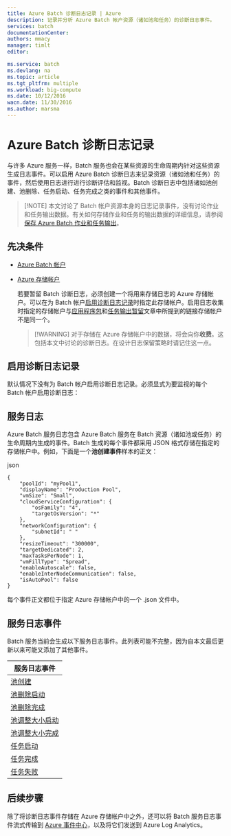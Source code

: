 ```yaml
---
title: Azure Batch 诊断日志记录 | Azure
description: 记录并分析 Azure Batch 帐户资源（诸如池和任务）的诊断日志事件。
services: batch
documentationCenter: 
authors: mmacy
manager: timlt
editor: 

ms.service: batch
ms.devlang: na
ms.topic: article
ms.tgt_pltfrm: multiple
ms.workload: big-compute
ms.date: 10/12/2016
wacn.date: 11/30/2016
ms.author: marsma
---
```


# Azure Batch 诊断日志记录

与许多 Azure 服务一样，Batch 服务也会在某些资源的生命周期内针对这些资源生成日志事件。可以启用 Azure Batch 诊断日志来记录资源（诸如池和任务）的事件，然后使用日志进行进行诊断评估和监视。Batch 诊断日志中包括诸如池创建、池删除、任务启动、任务完成之类的事件和其他事件。

>[!NOTE] 本文讨论了 Batch 帐户资源本身的日志记录事件，没有讨论作业和任务输出数据。有关如何存储作业和任务的输出数据的详细信息，请参阅[保存 Azure Batch 作业和任务输出](./batch-task-output.md)。

## 先决条件

* [Azure Batch 帐户](./batch-account-create-portal.md)

* [Azure 存储帐户](../storage/storage-create-storage-account.md#create-a-storage-account/)

  若要暂留 Batch 诊断日志，必须创建一个将用来存储日志的 Azure 存储帐户。可以在为 Batch 帐户[启用诊断日志记录](#enable-diagnostic-logging)时指定此存储帐户。启用日志收集时指定的存储帐户与[应用程序包](./batch-application-packages.md)和[任务输出暂留](./batch-task-output.md)文章中所提到的链接存储帐户不是同一个。

  >[!WARNING] 对于存储在 Azure 存储帐户中的数据，将会向你**收费**。这包括本文中讨论的诊断日志。在设计日志保留策略时请记住这一点。

## 启用诊断日志记录  <a name="enable-diagnostic-logging"></a>

默认情况下没有为 Batch 帐户启用诊断日志记录。必须显式为要监视的每个 Batch 帐户启用诊断日志：

## 服务日志

Azure Batch 服务日志包含 Azure Batch 服务在 Batch 资源（诸如池或任务）的生命周期内生成的事件。Batch 生成的每个事件都采用 JSON 格式存储在指定的存储帐户中。例如，下面是一个**池创建事件**样本的正文：

json

    {
        "poolId": "myPool1",
        "displayName": "Production Pool",
        "vmSize": "Small",
        "cloudServiceConfiguration": {
            "osFamily": "4",
            "targetOsVersion": "*"
        },
        "networkConfiguration": {
            "subnetId": " "
        },
        "resizeTimeout": "300000",
        "targetDedicated": 2,
        "maxTasksPerNode": 1,
        "vmFillType": "Spread",
        "enableAutoscale": false,
        "enableInterNodeCommunication": false,
        "isAutoPool": false
    }

每个事件正文都位于指定 Azure 存储帐户中的一个 .json 文件中。

## 服务日志事件

Batch 服务当前会生成以下服务日志事件。此列表可能不完整，因为自本文最后更新以来可能又添加了其他事件。

| **服务日志事件** |
| ------------------ |
| [池创建][pool_create] |
| [池删除启动][pool_delete_start] |
| [池删除完成][pool_delete_complete] |
| [池调整大小启动][pool_resize_start] |
| [池调整大小完成][pool_resize_complete] |
| [任务启动][task_start] |
| [任务完成][task_complete] |
| [任务失败][task_fail] |

## 后续步骤

除了将诊断日志事件存储在 Azure 存储帐户中之外，还可以将 Batch 服务日志事件流式传输到 [Azure 事件中心](../event-hubs/event-hubs-what-is-event-hubs.md)，以及将它们发送到 Azure Log Analytics。

[pool_create]: https://msdn.microsoft.com/zh-cn/library/azure/mt743615.aspx
[pool_delete_start]: https://msdn.microsoft.com/zh-cn/library/azure/mt743610.aspx
[pool_delete_complete]: https://msdn.microsoft.com/zh-cn/library/azure/mt743618.aspx
[pool_resize_start]: https://msdn.microsoft.com/zh-cn/library/azure/mt743609.aspx
[pool_resize_complete]: https://msdn.microsoft.com/zh-cn/library/azure/mt743608.aspx
[task_start]: https://msdn.microsoft.com/zh-cn/library/azure/mt743616.aspx
[task_complete]: https://msdn.microsoft.com/zh-cn/library/azure/mt743612.aspx
[task_fail]: https://msdn.microsoft.com/zh-cn/library/azure/mt743607.aspx

<!---HONumber=Mooncake_1107_2016-->
